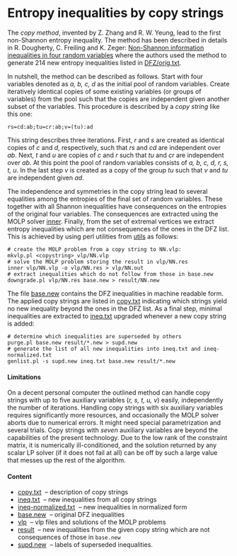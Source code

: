 Entropy inequalities by copy strings
=====================================

The *copy method*, invented by Z. Zhang and R. W. Yeung, lead to the first
non-Shannon entropy inequality. The method has been described in details in
R. Dougherty, C. Freiling and K. Zeger:
[Non-Shannon information inequalities in four random variables](http://arxiv.org/pdf/1104.3602v1)
where the authors used the method to generate 214 new entropy inequalities
listed in [DFZ/orig.txt](../DFZ/orig.txt).

In nutshell, the method can be described as follows. Start with four variables
denoted as *a, b, c, d* as the initial pool of random variables. Create iteratively 
identical copies of some existing variables (or groups of variables) from
the pool such that the copies are independent given another subset of the 
variables. This procedure is described by a *copy string* like this one:

    rs=cd:ab;tu=cr:ab;v=(tu):ad

This string describes three iterations.  First, *r* and *s* are created as
identical copies of *c* and *d*, respectively, such that *rs* and *cd* are
independent over *ab*.  Next, *t* and *u* are copies of *c* and *r* such
that *tu* and *cr* are independent over *ab*.  At this point the pool of
random variables consists of *a, b, c, d, r, s, t, u*.  In the last step *v* is
created as a copy of the group *tu* such that *v* and *tu* are independent
given *ad*.

The independence and symmetries in the copy string lead to several equalities
among the entropies of the final set of random variables. These together with
all Shannon inequalities have consequences on the entropies of the original
four variables. The consequences are extracted using the MOLP solver 
[inner](https://github.com/lcsirmaz/inner). Finally, from the set of
extremal vertices we extract entropy inequalities which are not consequences
of the ones in the DFZ list. This is achieved by using perl utilities from
[utils](../utils/) as follows:

    # create the MOLP problem from a copy string to NN.vlp:
    mkvlp.pl <copystring> vlp/NN.vlp
    # solve the MOLP problem storing the result in vlp/NN.res
    inner vlp/NN.vlp -o vlp/NN.res > vlp/NN.out
    # extract inequalities which do not follow from those in base.new
    downgrade.pl vlp/NN.res base.new > result/NN.new

The file [base.new](base.new) contains the DFZ inequalities in machine
readable form. The applied
copy strings are listed in [copy.txt](copy.txt) indicating which strings
yield no new inequality beyond the ones in the DFZ list. As a final step,
minimal inequalities are extracted to [ineq.txt](ineq.txt) upgraded whenever
a new copy string is added:

    # determine which inequalities are superseded by others
    purge.pl base.new result/*.new > supd.new
    # generate the list of all new inequalities into ineq.txt and ineq-normalized.txt
    genlist.pl -s supd.new ineq.txt base.new result/*.new

#### Limitations

On a decent personal computer the outlined method can handle copy strings with up to
five auxiliary variables (*r, s, t, u, v*) easily, independently the number of
iterations. Handling copy strings with six auxiliary variables requires significantly
more resources, and occasionally the MOLP solver aborts due to numerical errors. It
might need special parametrization and several trials.
Copy strings with *seven* auxiliary variables are beyond the capabilities of the
present technology. Due to the low rank of the constraint matrix, it is numerically
ill-conditioned, and the solution returned by any scalar LP solver (if it does not
fail at all) can be off by such a large value that messes up the rest of the
algorithm.

####  Content

* [copy.txt](copy.txt) &nbsp;&ndash; description of copy strings
* [ineq.txt](ineq.txt) &nbsp;&ndash; new inequalities from all copy strings
* [ineq-normalized.txt](ineq-normalized.txt) &nbsp;&ndash; new inequalities in normalized form 
* [base.new](base.new) &nbsp;&ndash; original DFZ inequalities
* [vlp](vlp) &nbsp;&ndash; vlp files and solutions of the MOLP problems
* [result](result) &nbsp;&ndash; new inequalities from the given copy string which are not consequences of those in `base.new`
* [supd.new](supd.new) &nbsp;&ndash; labels of superseded inequalities.


